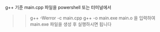 g++ 기준 main.cpp 파일을 powershell 또는 터미널에서
>> g++ -Werror -c main.cpp 
>> g++ -o main.exe main.o
을 입력하여 main.exe 파일을 생성 후 실행하시면 됩니다
